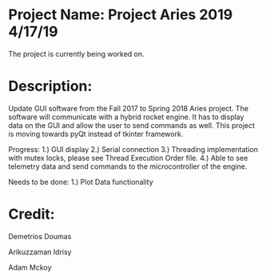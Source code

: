 # Project Name: Project Aries 2019   4/17/19
The project is currently being worked on.

# Description:

Update GUI software from the Fall 2017 to Spring 2018 Aries project. The software will communicate with a hybrid rocket engine. It has to display data on the GUI and allow the user to send commands as well. This project is moving towards pyQt instead of tkinter framework.

Progress:
1.) GUI display
2.) Serial connection
3.) Threading implementation with mutex locks, please see Thread Execution Order file.
4.) Able to see telemetry data and send commands to the microcontroller of the engine.


Needs to be done:
1.) Plot Data functionality




# Credit:

Demetrios Doumas

Arikuzzaman Idrisy

Adam Mckoy 


